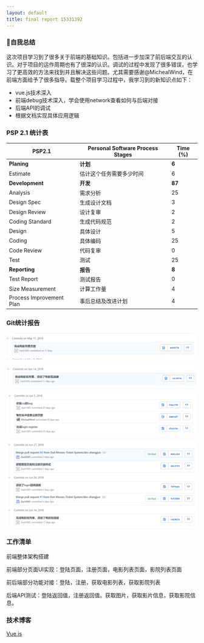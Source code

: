 ```yaml
---
layout: default
title: final report 15331392
---
```


### 自我总结

这次项目学习到了很多关于前端的基础知识。包括进一步加深了前后端交互的认识。对于项目的运作周期也有了很深的认识。调试的过程中发现了很多错误，也学习了更高效的方法来找到并且解决这些问题。尤其需要感谢@MichealWind，在前端方面给予了很多指导。载整个项目学习过程中，我学习到的新知识点如下：

- vue.js技术深入
- 前端debug技术深入，学会使用network查看如何与后端对接
- 后端API的调试
- 根据文档实现具体应用逻辑

### PSP 2.1 统计表

| PSP2.1 | Personal Software Process Stages | Time (%) |
| ---- | ---- | ---- |
| __Planing__ | __计划__ | __6__ |
| Estimate | 估计这个任务需要多少时间 | 6 |
| __Development__ | __开发__ | __87__ |
| Analysis | 需求分析 | 25 |
| Design Spec | 生成设计文档 | 3 |
| Design Review | 设计复审 | 2 |
| Coding Standard | 生成代码规范 | 2 |
| Design | 具体设计 | 5 |
| Coding | 具体编码 | 25 |
| Code Review | 代码复审 | 0 |
| Test | 测试 | 25 |
| __Reporting__ | __报告__ | __8__ |
| Test Report | 测试报告 | 0 |
| Size Measurement | 计算工作量 | 4 |
| Process Improvement Plan | 事后总结及改进计划 | 4 |

### Git统计报告

![Zack_gitcommit_1](./assets/contribution1.jpg)

![Zack_gitcommit_2](./assets/contribution2.jpg)

![Zack_gitcommit_3](./assets/contribution3.jpg)

![Zack_gitcommit_4](./assets/contribution4.jpg)

### 工作清单

前端整体架构搭建

前端部分页面UI实现：登陆页面，注册页面，电影列表页面，影院列表页面

前后端部分功能对接：登陆，注册，获取电影列表，获取影院列表

后端API测试：登陆返回值，注册返回值。获取图片，获取影片信息，获取影院信息。

### 技术博客

[Vue.js](https://zack1005.github.io/2018/04/15/2018-4-13-Vue-js-Part1/)
